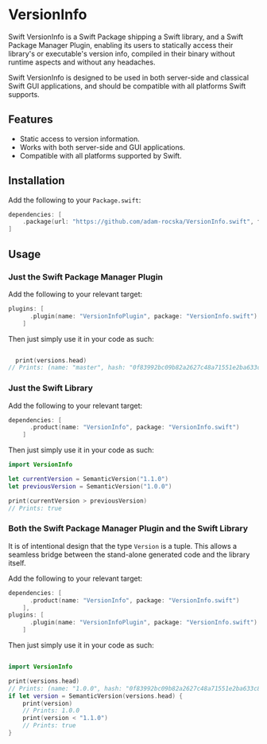 # VersionInfo

Swift VersionInfo is a Swift Package shipping a Swift
library, and a Swift Package Manager Plugin, enabling its
users to statically access their library's or executable's
version info, compiled in their binary without runtime
aspects and without any headaches.

Swift VersionInfo is designed to be used in both server-side
and classical Swift GUI applications, and should be
compatible with all platforms Swift supports.

## Features

- Static access to version information.
- Works with both server-side and GUI applications.
- Compatible with all platforms supported by Swift.

## Installation

Add the following to your `Package.swift`:

```swift
dependencies: [
    .package(url: "https://github.com/adam-rocska/VersionInfo.swift", from: "1.0.0")
]
```

## Usage

### Just the Swift Package Manager Plugin

Add the following to your relevant target:

  ```swift
  plugins: [
        .plugin(name: "VersionInfoPlugin", package: "VersionInfo.swift")
      ]
  ```

Then just simply use it in your code as such:

```swift

  print(versions.head)
// Prints: (name: "master", hash: "0f83992bc09b82a2627c48a71551e2ba633c8d03")

  ```

### Just the Swift Library

Add the following to your relevant target:

  ```swift
  dependencies: [
        .product(name: "VersionInfo", package: "VersionInfo.swift")
      ]
  ```

Then just simply use it in your code as such:

```swift
import VersionInfo

let currentVersion = SemanticVersion("1.1.0")
let previousVersion = SemanticVersion("1.0.0")

print(currentVersion > previousVersion)
// Prints: true

```

### Both the Swift Package Manager Plugin and the Swift Library

It is of intentional design that the type `Version` is a
tuple. This allows a seamless bridge between the stand-alone
generated code and the library itself.

Add the following to your relevant target:

  ```swift
  dependencies: [
        .product(name: "VersionInfo", package: "VersionInfo.swift")
      ],
  plugins: [
        .plugin(name: "VersionInfoPlugin", package: "VersionInfo.swift")
      ]
  ```

Then just simply use it in your code as such:

```swift

import VersionInfo

print(versions.head)
// Prints: (name: "1.0.0", hash: "0f83992bc09b82a2627c48a71551e2ba633c8d03")
if let version = SemanticVersion(versions.head) {
    print(version)
    // Prints: 1.0.0
    print(version < "1.1.0")
    // Prints: true
}

```

